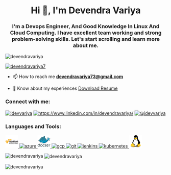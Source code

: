 <h1 align="center">Hi 👋, I'm Devendra Variya</h1>
<h3 align="center">I'm a Devops Engineer, And Good Knowledge In Linux And Cloud Computing. I have excellent team working and strong problem-solving skills. Let's start scrolling and learn more about me.</h3>

<p align="left"> <img src="https://komarev.com/ghpvc/?username=devendravariya&label=Profile%20views&color=0e75b6&style=flat" alt="devendravariya" /> </p>

<p align="left"> <a href="https://twitter.com/devendravariya7" target="blank"><img src="https://img.shields.io/twitter/follow/devendravariya7?logo=twitter&style=for-the-badge" alt="devendravariya7" /></a> </p>

- 📫 How to reach me **devendravariya73@gmail.com**

- 📄 Know about my experiences <a href="https://drive.google.com/file/d/1TDj8BE_pjgIFC249rWpSMUWeYP9XTKIm/view?usp=sharing" class="button"><i class="fa fa-download"></i>Download Resume</a>
<h3 align="left">Connect with me:</h3>
<p align="left">
<a href="https://twitter.com/idevvariya" target="blank"><img align="center" src="https://raw.githubusercontent.com/rahuldkjain/github-profile-readme-generator/master/src/images/icons/Social/twitter.svg" alt="idevvariya" height="30" width="40" /></a>
<a href="https://www.linkedin.com/in/devendravariya/" target="blank"><img align="center" src="https://raw.githubusercontent.com/rahuldkjain/github-profile-readme-generator/master/src/images/icons/Social/linked-in-alt.svg" alt="https://www.linkedin.com/in/devendravariya/" height="30" width="40" /></a>
<a href="https://instagram.com/idevvariya_" target="blank"><img align="center" src="https://raw.githubusercontent.com/rahuldkjain/github-profile-readme-generator/master/src/images/icons/Social/instagram.svg" alt="@idevvariya" height="30" width="40" /></a>
</p>

<h3 align="left">Languages and Tools:</h3>
<p align="left"> <a href="https://aws.amazon.com" target="_blank" rel="noreferrer"> <img src="https://raw.githubusercontent.com/devicons/devicon/master/icons/amazonwebservices/amazonwebservices-original-wordmark.svg" alt="aws" width="40" height="40"/> </a> <a href="https://azure.microsoft.com/en-in/" target="_blank" rel="noreferrer"> <img src="https://www.vectorlogo.zone/logos/microsoft_azure/microsoft_azure-icon.svg" alt="azure" width="40" height="40"/> </a> <a href="https://www.docker.com/" target="_blank" rel="noreferrer"> <img src="https://raw.githubusercontent.com/devicons/devicon/master/icons/docker/docker-original-wordmark.svg" alt="docker" width="40" height="40"/> </a> <a href="https://cloud.google.com" target="_blank" rel="noreferrer"> <img src="https://www.vectorlogo.zone/logos/google_cloud/google_cloud-icon.svg" alt="gcp" width="40" height="40"/> </a> <a href="https://git-scm.com/" target="_blank" rel="noreferrer"> <img src="https://www.vectorlogo.zone/logos/git-scm/git-scm-icon.svg" alt="git" width="40" height="40"/> </a> <a href="https://www.jenkins.io" target="_blank" rel="noreferrer"> <img src="https://www.vectorlogo.zone/logos/jenkins/jenkins-icon.svg" alt="jenkins" width="40" height="40"/> </a> <a href="https://kubernetes.io" target="_blank" rel="noreferrer"> <img src="https://www.vectorlogo.zone/logos/kubernetes/kubernetes-icon.svg" alt="kubernetes" width="40" height="40"/> </a> <a href="https://www.linux.org/" target="_blank" rel="noreferrer"> <img src="https://raw.githubusercontent.com/devicons/devicon/master/icons/linux/linux-original.svg" alt="linux" width="40" height="40"/> </a> </p>

<p><img align="left" src="https://github-readme-stats.vercel.app/api/top-langs?username=devendravariya&show_icons=true&locale=en&layout=compact" alt="devendravariya" /></p>

<p>&nbsp;<img align="center" src="https://github-readme-stats.vercel.app/api?username=devendravariya&show_icons=true&locale=en" alt="devendravariya" /></p>

<p><img align="center" src="https://github-readme-streak-stats.herokuapp.com/?user=devendravariya&" alt="devendravariya" /></p>
